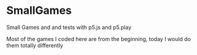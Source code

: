# SmallGames
Small Games and and tests with p5.js and p5.play


Most of the games I coded here are from the beginning, today I would do them totally differently
